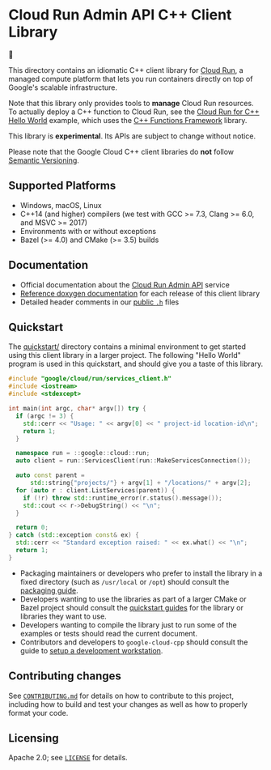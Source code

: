 # Cloud Run Admin API C++ Client Library

:construction:

This directory contains an idiomatic C++ client library for
[Cloud Run][cloud-service-root], a managed compute platform that lets
you run containers directly on top of Google's scalable infrastructure.

Note that this library only provides tools to **manage** Cloud Run resources. To
actually deploy a C++ function to Cloud Run, see the
[Cloud Run for C++ Hello World][hello-world] example, which uses the
[C++ Functions Framework][functions-framework] library.

[hello-world]: https://github.com/GoogleCloudPlatform/cpp-samples/tree/main/cloud-run-hello-world
[functions-framework]: https://github.com/GoogleCloudPlatform/functions-framework-cpp

This library is **experimental**. Its APIs are subject to change without notice.

Please note that the Google Cloud C++ client libraries do **not** follow
[Semantic Versioning](https://semver.org/).

## Supported Platforms

* Windows, macOS, Linux
* C++14 (and higher) compilers (we test with GCC >= 7.3, Clang >= 6.0, and
  MSVC >= 2017)
* Environments with or without exceptions
* Bazel (>= 4.0) and CMake (>= 3.5) builds

## Documentation

* Official documentation about the [Cloud Run Admin API][cloud-service-docs] service
* [Reference doxygen documentation][doxygen-link] for each release of this
  client library
* Detailed header comments in our [public `.h`][source-link] files

[cloud-service-root]: https://cloud.google.com/run
[cloud-service-docs]: https://cloud.google.com/run/docs
[doxygen-link]: https://googleapis.dev/cpp/google-cloud-run/latest/
[source-link]: https://github.com/googleapis/google-cloud-cpp/tree/main/google/cloud/run

## Quickstart

The [quickstart/](quickstart/README.md) directory contains a minimal environment
to get started using this client library in a larger project. The following
"Hello World" program is used in this quickstart, and should give you a taste of
this library.

<!-- inject-quickstart-start -->
```cc
#include "google/cloud/run/services_client.h"
#include <iostream>
#include <stdexcept>

int main(int argc, char* argv[]) try {
  if (argc != 3) {
    std::cerr << "Usage: " << argv[0] << " project-id location-id\n";
    return 1;
  }

  namespace run = ::google::cloud::run;
  auto client = run::ServicesClient(run::MakeServicesConnection());

  auto const parent =
      std::string{"projects/"} + argv[1] + "/locations/" + argv[2];
  for (auto r : client.ListServices(parent)) {
    if (!r) throw std::runtime_error(r.status().message());
    std::cout << r->DebugString() << "\n";
  }

  return 0;
} catch (std::exception const& ex) {
  std::cerr << "Standard exception raised: " << ex.what() << "\n";
  return 1;
}
```
<!-- inject-quickstart-end -->

* Packaging maintainers or developers who prefer to install the library in a
  fixed directory (such as `/usr/local` or `/opt`) should consult the
  [packaging guide](/doc/packaging.md).
* Developers wanting to use the libraries as part of a larger CMake or Bazel
  project should consult the [quickstart guides](#quickstart) for the library
  or libraries they want to use.
* Developers wanting to compile the library just to run some of the examples or
  tests should read the current document.
* Contributors and developers to `google-cloud-cpp` should consult the guide to
  [setup a development workstation][howto-setup-dev-workstation].

[howto-setup-dev-workstation]: /doc/contributor/howto-guide-setup-development-workstation.md

## Contributing changes

See [`CONTRIBUTING.md`](/CONTRIBUTING.md) for details on how to
contribute to this project, including how to build and test your changes
as well as how to properly format your code.

## Licensing

Apache 2.0; see [`LICENSE`](/LICENSE) for details.
